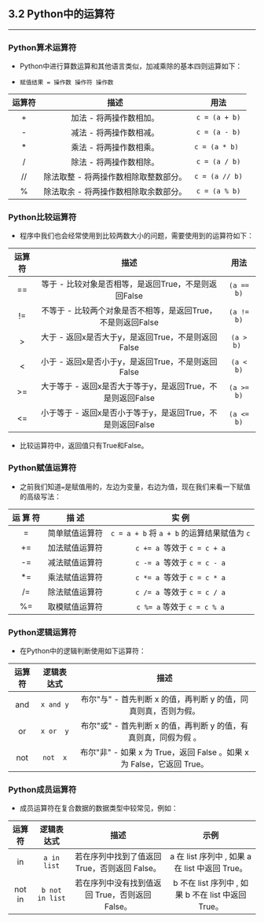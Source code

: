 ## 3.2 Python中的运算符 ##
----------
### Python算术运算符 ###

- Python中进行算数运算和其他语言类似，加减乘除的基本四则运算如下：

- `赋值结果 = 操作数 操作符 操作数`


| 运算符 | 描述 | 用法 |
| :------------: | :------------: | :-----------: | 
|+  |	加法 - 将两操作数相加。					|`c = (a + b)` |
|-	|	减法 - 将两操作数相减。					|`c = (a - b)` |
|*	|	乘法 - 将两操作数相乘。					|`c = (a * b) `|
|/	|	除法 - 将两操作数相除。					|`c = (a / b)` |
|//	|	除法取整 - 将两操作数相除取整数部分。	|`c = (a // b)`|
|%	|	除法取余 - 将两操作数相除取余数部分。	|`c = (a % b)` |


### Python比较运算符 ###

- 程序中我们也会经常使用到比较两数大小的问题，需要使用到的运算符如下：


| 运算符 | 描述 | 用法 |
| :------------: | :------------: | :-----------: | 
|== |	等于 - 比较对象是否相等，是返回True，不是则返回False		|`(a == b)` |
|!=	|不等于 - 比较两个对象是否不相等，是返回True，不是则返回False	|`(a != b)` |
|>	|大于 - 返回x是否大于y，是返回True，不是则返回False			|`(a > b) ` |
|<	|小于 - 返回x是否小于y，是返回True，不是则返回False			|`(a < b)`  |
|>=	|大于等于 - 返回x是否大于等于y，是返回True，不是则返回False	|`(a >= b)` |
|<=	|小于等于 - 返回x是否小于等于y，是返回True，不是则返回False	|`(a <= b)` |

- 比较运算符中，返回值只有True和False。

### Python赋值运算符 ###

- 之前我们知道`=`是赋值用的，左边为变量，右边为值，现在我们来看一下赋值的高级写法：

| 运 算 符 |	 描 述	| 实 例 |
| :------------: | :------------: | :-----------: | 
|=	| 	简单赋值运算符		|`c = a + b` 将 `a + b` 的运算结果赋值为 `c`|
|+=	| 	加法赋值运算符		|`c += a `等效于 `c = c + a`|
|-=	| 	减法赋值运算符		|`c -= a `等效于 `c = c - a`|
|*=	| 	乘法赋值运算符		|`c *= a `等效于 `c = c * a`|
|/=	| 	除法赋值运算符		|`c /= a `等效于 `c = c / a`|
|%=	| 	取模赋值运算符		|`c %= a` 等效于 `c = c % a`|

### Python逻辑运算符 ###

- 在Python中的逻辑判断使用如下运算符：

|运算符|	逻辑表达式|描述|
| :------------: | :------------: |:------------: |
| and |`x and y` |布尔"与" - 首先判断 x 的值，再判断 y 的值，同真则真，否则为假。|
| or  |`x or  y`|布尔"或" - 首先判断 x 的值，再判断 y 的值，有真则真，同假为假	。|
| not |`not  x`|布尔"非" - 如果 x 为 True，返回 False 。如果 x 为 False，它返回 True。|

### Python成员运算符 ### 

- 成员运算符在复合数据的数据类型中较常见，例如：

|运算符|逻辑表达式|描述|示例|
| :------------: | :------------: |:------------: |:------------: |
|in	|`a in list`|若在序列中找到了值返回 True，否则返回 False。|a 在 list 序列中 , 如果 a 在 list 中返回 True。|
|not in|`b not in list`|若在序列中没有找到值返回 True，否则返回 False。|b 不在 list 序列中 , 如果 b 不在 list 中返回 True。|

